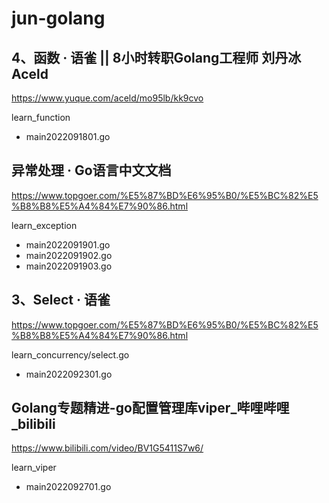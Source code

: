 # jun-golang

## 4、函数 · 语雀 || 8小时转职Golang工程师 刘丹冰Aceld

https://www.yuque.com/aceld/mo95lb/kk9cvo

learn_function
* main2022091801.go

## 异常处理 · Go语言中文文档

https://www.topgoer.com/%E5%87%BD%E6%95%B0/%E5%BC%82%E5%B8%B8%E5%A4%84%E7%90%86.html

learn_exception
* main2022091901.go
* main2022091902.go
* main2022091903.go


## 3、Select · 语雀

https://www.topgoer.com/%E5%87%BD%E6%95%B0/%E5%BC%82%E5%B8%B8%E5%A4%84%E7%90%86.html

learn_concurrency/select.go
* main2022092301.go

## Golang专题精进-go配置管理库viper_哔哩哔哩_bilibili

https://www.bilibili.com/video/BV1G5411S7w6/

learn_viper
* main2022092701.go

